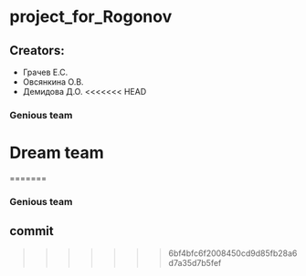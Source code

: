 # project_for_Rogonov
## Creators:
* Грачев Е.С.
* Овсянкина О.В.
* Демидова Д.О.
<<<<<<< HEAD
### Genious team

# Dream team
=======
### Genious team 
## commit
>>>>>>> 6bf4bfc6f2008450cd9d85fb28a6d7a35d7b5fef
